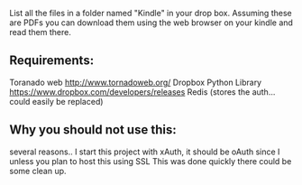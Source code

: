 


List all the files in a folder named "Kindle" in your drop box.  Assuming these are PDFs you can download
them using the web browser on your kindle and read them there.




## Requirements:


Toranado web http://www.tornadoweb.org/
Dropbox Python Library https://www.dropbox.com/developers/releases
Redis (stores the auth... could easily be replaced)



## Why you should not use this:

several reasons..
  I start this project with xAuth, it should be oAuth since I unless you plan to host this using SSL
  This was done quickly there could be some clean up.
  
